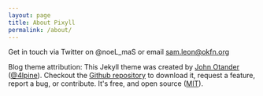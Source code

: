 ```yaml
---
layout: page
title: About Pixyll
permalink: /about/
---
```


Get in touch via Twitter on @noeL_maS or email sam.leon@okfn.org

Blog theme attribution: This Jekyll theme was created by [John Otander](http://johnotander.com)
([@4lpine](https://twitter.com/4lpine)). Checkout the [Github repository](https://github.com/johnotander/pixyll) to download it,
request a feature, report a bug, or contribute. It's free, and open source
([MIT](http://opensource.org/licenses/MIT)).
